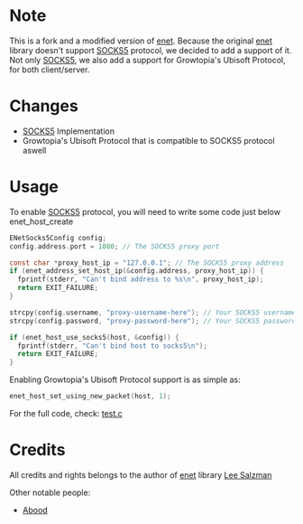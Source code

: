 # Note

This is a fork and a modified version of [enet](https://github.com/lsalzman/enet).
Because the original [enet](https://github.com/lsalzman/enet) library doesn't support [SOCKS5](https://www.rfc-editor.org/rfc/rfc1928) protocol, we decided to add a support of it.
Not only [SOCKS5](https://www.rfc-editor.org/rfc/rfc1928), we also add a support for Growtopia's Ubisoft Protocol, for both client/server.

# Changes
- [SOCKS5](https://www.rfc-editor.org/rfc/rfc1928) Implementation
- Growtopia's Ubisoft Protocol that is compatible to SOCKS5 protocol aswell

# Usage
To enable [SOCKS5](https://www.rfc-editor.org/rfc/rfc1928) protocol, you will need to write some code just below enet_host_create
```c
ENetSocks5Config config;
config.address.port = 1080; // The SOCKS5 proxy port

const char *proxy_host_ip = "127.0.0.1"; // The SOCKS5 proxy address
if (enet_address_set_host_ip(&config.address, proxy_host_ip)) {
  fprintf(stderr, "Can't bind address to %s\n", proxy_host_ip);
  return EXIT_FAILURE;
}

strcpy(config.username, "proxy-username-here"); // Your SOCKS5 username, or leave blank for no authentication method
strcpy(config.password, "proxy-password-here"); // Your SOCKS5 password, or leave blank for no authentication method

if (enet_host_use_socks5(host, &config)) {
  fprintf(stderr, "Can't bind host to socks5\n");
  return EXIT_FAILURE;
}
```
Enabling Growtopia's Ubisoft Protocol support is as simple as:
```c
enet_host_set_using_new_packet(host, 1);
```

For the full code, check: [test.c](https://github.com/zKevz/enet-socks5/blob/main/test.c)

# Credits
All credits and rights belongs to the author of [enet](https://github.com/lsalzman/enet) library [Lee Salzman](https://github.com/lsalzman)

Other notable people:
- [Abood](https://github.com/AboodTBR)
